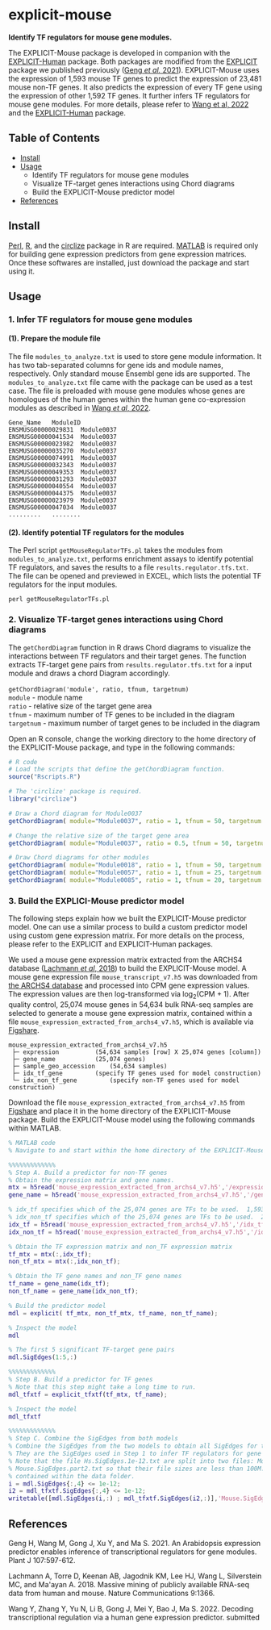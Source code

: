 # explicit-mouse

**Identify TF regulators for mouse gene modules.**

The EXPLICIT-Mouse package is developed in companion with the [EXPLICIT-Human](https://github.com/MaShisongLab/explicit-human) package. Both packages are modified from the [EXPLICIT](https://github.com/MaShisongLab/explicit) package we published previously ([Geng *et al.* 2021](https://github.com/MaShisongLab/explicit-mouse#References)). EXPLICIT-Mouse uses the expression of 1,593 mouse TF genes to predict the expression of 23,481 mouse non-TF genes. It also predicts the expression of every TF gene using the expression of other 1,592 TF genes. It further infers TF regulators for mouse gene modules. For more details, please refer to [Wang et al, 2022](https://github.com/MaShisongLab/explicit-mouse#References) and the [EXPLICIT-Human](https://github.com/MaShisongLab/explicit-human) package.

## Table of Contents
- [Install](https://github.com/MaShisongLab/explicit-mouse#Install)
- [Usage](https://github.com/MaShisongLab/explicit-mouse#Usage)
   - Identify TF regulators for mouse gene modules
   - Visualize TF-target genes interactions using Chord diagrams
   - Build the EXPLICIT-Mouse predictor model
- [References](https://github.com/MaShisongLab/explicit-mouse#References)

## Install
[Perl](https://www.activestate.com/products/perl/downloads/), [R](https://www.r-project.org/), and the [circlize](https://www.rdocumentation.org/packages/circlize/) package in R are required. [MATLAB](https://www.mathworks.com/products/matlab.html) is required only for building gene expression predictors from gene expression matrices. Once these softwares are installed, just download the package and start using it.

## Usage

### 1. Infer TF regulators for mouse gene modules

#### (1). Prepare the module file
The file `modules_to_analyze.txt` is used to store gene module information. It has two tab-separated columns for gene ids and module names, respectively. Only standard mouse Ensembl gene ids are supported. The `modules_to_analyze.txt` file came with the package can be used as a test case. The file is preloaded with mouse gene modules whose genes are homologues of the human genes within the human gene co-expression modules as described in [Wang *et al*, 2022](https://github.com/MaShisongLab/explicit-mouse#References).  
```shell
Gene_Name   ModuleID
ENSMUSG00000029831	Module0037
ENSMUSG00000041534	Module0037
ENSMUSG00000023982	Module0037
ENSMUSG00000035270	Module0037
ENSMUSG00000074991	Module0037
ENSMUSG00000032343	Module0037
ENSMUSG00000049353	Module0037
ENSMUSG00000031293	Module0037
ENSMUSG00000040554	Module0037
ENSMUSG00000044375	Module0037
ENSMUSG00000023979	Module0037
ENSMUSG00000047034	Module0037
.........   ........
```
#### (2). Identify potential TF regulators for the modules
The Perl script `getMouseRegulatorTFs.pl` takes the modules from `modules_to_analyze.txt`, performs enrichment assays to identify potential TF regulators, and saves the results to a file `results.regulator.tfs.txt`. The file can be opened and previewed in EXCEL, which lists the potential TF regulators for the input modules. 
```shell
perl getMouseRegulatorTFs.pl
``` 

### 2. Visualize TF-target genes interactions using Chord diagrams

The `getChordDiagram` function in R draws Chord diagrams to visualize the interactions between TF regulators and their target genes. The function extracts TF-target gene pairs from `results.regulator.tfs.txt` for a input module and draws a chord Diagram accordingly. <br><br>
`getChordDiagram('module', ratio, tfnum, targetnum)` <br/>
`module` - module name <br>`ratio` - relative size of the target gene area <br>`tfnum` - maximum number of TF genes to be included in the diagram <br>`targetnum` - maximum number of target genes to be included in the diagram<br>

Open an R console, change the working directory to the home directory of the EXPLICIT-Mouse package, and type in the following commands:
```R
# R code
# Load the scripts that define the getChordDiagram function.
source("Rscripts.R")  

# The 'circlize' package is required.
library("circlize")

# Draw a Chord diagram for Module0037
getChordDiagram( module="Module0037", ratio = 1, tfnum = 50, targetnum = 15)

# Change the relative size of the target gene area
getChordDiagram( module="Module0037", ratio = 0.5, tfnum = 50, targetnum = 15)

# Draw Chord diagrams for other modules
getChordDiagram( module="Module0018", ratio = 1, tfnum = 50, targetnum = 15)
getChordDiagram( module="Module0057", ratio = 1, tfnum = 25, targetnum = 20)
getChordDiagram( module="Module0085", ratio = 1, tfnum = 20, targetnum = 15)
```

### 3. Build the EXPLICI-Mouse predictor model

The following steps explain how we built the EXPLICIT-Mouse predictor model. One can use a similar process to build a custom predictor model using custom gene expression matrix. For more details on the process, please refer to the EXPLICIT and EXPLICIT-Human packages. 

We used a mouse gene expression matrix extracted from the ARCHS4 database ([Lachmann *et al*, 2018](https://github.com/MaShisongLab/explicit-mouse#References)) to build the EXPLICIT-Mouse model. A mouse gene expression file `mouse_transcript_v7.h5` was downloaded from [the ARCHS4 database](https://maayanlab.cloud/archs4/download.html) and processed into CPM gene expression values. The expression values are then log-transformed via log<sub>2</sub>(CPM + 1). After quality control, 25,074 mouse genes in 54,634 bulk RNA-seq samples are selected to generate a mouse gene expression matrix, contained within a file `mouse_expression_extracted_from_archs4_v7.h5`, which is available via [Figshare](https://figshare.com/s/ec58e5b149c3060e1a6f). 

```shell
mouse_expression_extracted_from_archs4_v7.h5
 ├─ expression  		(54,634 samples [row] X 25,074 genes [column])
 ├─ gene_name			(25,074 genes)
 ├─ sample_geo_accession	(54,634 samples)
 ├─ idx_tf_gene			(specify TF genes used for model construction)
 └─ idx_non_tf_gene 		(specify non-TF genes used for model construction)
```

Download the file `mouse_expression_extracted_from_archs4_v7.h5` from [Figshare](https://figshare.com/s/ec58e5b149c3060e1a6f) and place it in the home directory of the EXPLICIT-Mouse package. Build the EXPLICIT-Mouse model using the following commands within MATLAB.

```matlab
% MATLAB code
% Navigate to and start within the home directory of the EXPLICIT-Mouse package.

%%%%%%%%%%%%%
% Step A. Build a predictor for non-TF genes
% Obtain the expression matrix and gene names.
mtx = h5read('mouse_expression_extracted_from_archs4_v7.h5','/expression');
gene_name = h5read('mouse_expression_extracted_from_archs4_v7.h5','/gene_name');

% idx_tf specifies which of the 25,074 genes are TFs to be used.  1,593 TFs are selected in total.
% idx_non_tf specifies which of the 25,074 genes are TFs to be used.  23,481 non-TFs are selected in total.
idx_tf = h5read('mouse_expression_extracted_from_archs4_v7.h5','/idx_tf_gene') == 1;
idx_non_tf = h5read('mouse_expression_extracted_from_archs4_v7.h5','/idx_non_tf_gene') == 1;

% Obtain the TF expression matrix and non_TF expression matrix
tf_mtx = mtx(:,idx_tf);
non_tf_mtx = mtx(:,idx_non_tf);

% Obtain the TF gene names and non_TF gene names
tf_name = gene_name(idx_tf);
non_tf_name = gene_name(idx_non_tf);

% Build the predictor model
mdl = explicit( tf_mtx, non_tf_mtx, tf_name, non_tf_name);

% Inspect the model
mdl

% The first 5 significant TF-target gene pairs
mdl.SigEdges(1:5,:)

%%%%%%%%%%%%%
% Step B. Build a predictor for TF genes
% Note that this step might take a long time to run.
mdl_tfxtf = explicit_tfxtf(tf_mtx, tf_name);

% Inspect the model
mdl_tfxtf

%%%%%%%%%%%%%
% Step C. Combine the SigEdges from both models
% Combine the SigEdges from the two models to obtain all SigEdges for the EXPLICIT-Mouse model. 
% They are the SigEdges used in Step 1 to infer TF regulators for gene modules. 
% Note that the file Hs.SigEdges.1e-12.txt are split into two files: Mouse.SigEdges.part1.txt and 
% Mouse.SigEdges.part2.txt so that their file sizes are less than 100M. These two files are 
% contained within the data folder.
i = mdl.SigEdges{:,4} <= 1e-12;
i2 = mdl_tfxtf.SigEdges{:,4} <= 1e-12;
writetable([mdl.SigEdges(i,:) ; mdl_tfxtf.SigEdges(i2,:)],'Mouse.SigEdges.1e-12.txt','Delimiter','tab')
```

## References

Geng H, Wang M, Gong J, Xu Y, and Ma S. 2021. An Arabidopsis expression predictor enables inference of transcriptional regulators for gene modules. Plant J 107:597-612.

Lachmann A, Torre D, Keenan AB, Jagodnik KM, Lee HJ, Wang L, Silverstein MC, and Ma'ayan A. 2018. Massive mining of publicly available RNA-seq data from human and mouse. Nature Communications 9:1366.

Wang Y, Zhang Y, Yu N, Li B, Gong J, Mei Y, Bao J, Ma S. 2022. Decoding transcriptional regulation via a human gene expression predictor. submitted 

